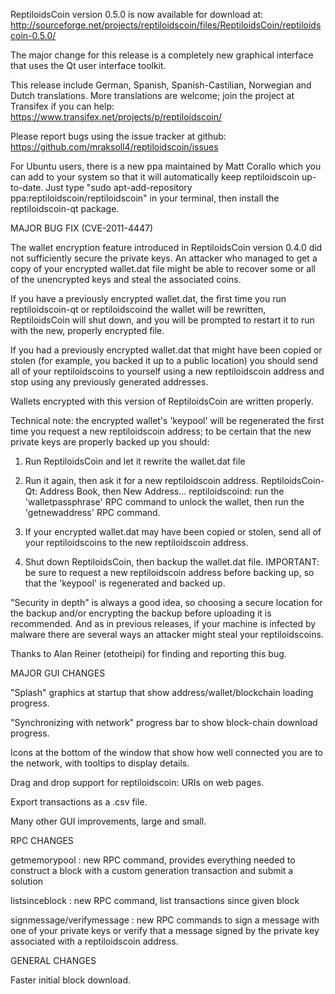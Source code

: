 ReptiloidsCoin version 0.5.0 is now available for download at:
http://sourceforge.net/projects/reptiloidscoin/files/ReptiloidsCoin/reptiloidscoin-0.5.0/

The major change for this release is a completely new graphical interface that uses the Qt user interface toolkit.

This release include German, Spanish, Spanish-Castilian, Norwegian and Dutch translations. More translations are welcome; join the project at Transifex if you can help:
https://www.transifex.net/projects/p/reptiloidscoin/

Please report bugs using the issue tracker at github:
https://github.com/mraksoll4/reptiloidscoin/issues

For Ubuntu users, there is a new ppa maintained by Matt Corallo which you can add to your system so that it will automatically keep reptiloidscoin up-to-date.  Just type "sudo apt-add-repository ppa:reptiloidscoin/reptiloidscoin" in your terminal, then install the reptiloidscoin-qt package.

MAJOR BUG FIX  (CVE-2011-4447)

The wallet encryption feature introduced in ReptiloidsCoin version 0.4.0 did not sufficiently secure the private keys. An attacker who
managed to get a copy of your encrypted wallet.dat file might be able to recover some or all of the unencrypted keys and steal the
associated coins.

If you have a previously encrypted wallet.dat, the first time you run reptiloidscoin-qt or reptiloidscoind the wallet will be rewritten, ReptiloidsCoin will
shut down, and you will be prompted to restart it to run with the new, properly encrypted file.

If you had a previously encrypted wallet.dat that might have been copied or stolen (for example, you backed it up to a public
location) you should send all of your reptiloidscoins to yourself using a new reptiloidscoin address and stop using any previously generated addresses.

Wallets encrypted with this version of ReptiloidsCoin are written properly.

Technical note: the encrypted wallet's 'keypool' will be regenerated the first time you request a new reptiloidscoin address; to be certain that the
new private keys are properly backed up you should:

1. Run ReptiloidsCoin and let it rewrite the wallet.dat file

2. Run it again, then ask it for a new reptiloidscoin address.
ReptiloidsCoin-Qt: Address Book, then New Address...
reptiloidscoind: run the 'walletpassphrase' RPC command to unlock the wallet,  then run the 'getnewaddress' RPC command.

3. If your encrypted wallet.dat may have been copied or stolen, send  all of your reptiloidscoins to the new reptiloidscoin address.

4. Shut down ReptiloidsCoin, then backup the wallet.dat file.
IMPORTANT: be sure to request a new reptiloidscoin address before backing up, so that the 'keypool' is regenerated and backed up.

"Security in depth" is always a good idea, so choosing a secure location for the backup and/or encrypting the backup before uploading it is recommended. And as in previous releases, if your machine is infected by malware there are several ways an attacker might steal your reptiloidscoins.

Thanks to Alan Reiner (etotheipi) for finding and reporting this bug.

MAJOR GUI CHANGES

"Splash" graphics at startup that show address/wallet/blockchain loading progress.

"Synchronizing with network" progress bar to show block-chain download progress.

Icons at the bottom of the window that show how well connected you are to the network, with tooltips to display details.

Drag and drop support for reptiloidscoin: URIs on web pages.

Export transactions as a .csv file.

Many other GUI improvements, large and small.

RPC CHANGES

getmemorypool : new RPC command, provides everything needed to construct a block with a custom generation transaction and submit a solution

listsinceblock : new RPC command, list transactions since given block

signmessage/verifymessage : new RPC commands to sign a message with one of your private keys or verify that a message signed by the private key associated with a reptiloidscoin address.

GENERAL CHANGES

Faster initial block download.
